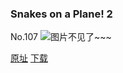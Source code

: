 ### Snakes on a Plane! 2
No.107
![图片不见了~~~](https://imgs.xkcd.com/comics/snakes_on_a_plane_2.jpg)

[原址](https://xkcd.com//107) [下载](https://imgs.xkcd.com/comics/snakes_on_a_plane_2.jpg)

